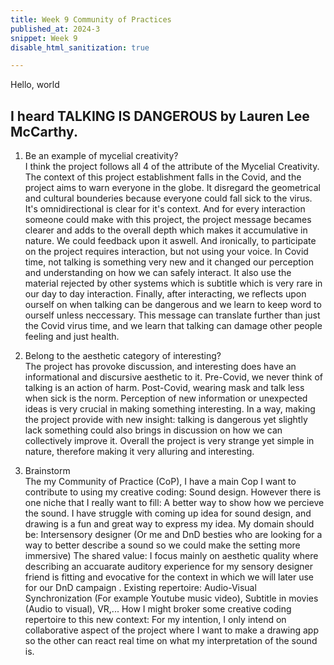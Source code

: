 ```yaml
---
title: Week 9 Community of Practices
published_at: 2024-3
snippet: Week 9
disable_html_sanitization: true

---
```


Hello, world

## I heard TALKING IS DANGEROUS by Lauren Lee McCarthy.
1. Be an example of mycelial creativity? <br>
I think the project follows all 4 of the attribute of the Mycelial Creativity. The context of this project establishment falls in the Covid, and the project aims to warn everyone in the globe. It disregard the geometrical and cultural bounderies because everyone could fall sick to the virus. It's omnidirectional is clear for it's context. And for every interaction someone could make with this project, the project message becames clearer and adds to the overall depth which makes it accumulative in nature. We could feedback upon it aswell. And ironically, to participate on the project requires interaction, but not using your voice. In Covid time, not talking is something very new and it changed our perception and understanding on how we can safely interact. It also use the material rejected by other systems which is subtitle which is very rare in our day to day interaction. Finally, after interacting, we reflects upon ourself on when talking can be dangerous and we learn to keep word to ourself unless neccessary. This message can translate further than just the Covid virus time, and we learn that talking can damage other people feeling and just health. 

2. Belong to the aesthetic category of interesting? <br>
The project has provoke discussion, and interesting does have an informational and discursive aesthetic to it. Pre-Covid, we never think of talking is an action of harm. Post-Covid, wearing mask and talk less when sick is the norm. Perception of new information or unexpected ideas is very crucial in making something interesting. In a way, making the project provide with new insight: talking is dangerous yet slightly lack something could also brings in discussion on how we can collectively improve it. Overall the project is very strange yet simple in nature, therefore making it very alluring and interesting.
 
3. Brainstorm <br>
The my Community of Practice (CoP), I have a main Cop I want to contribute to using my creative coding: Sound design. However there is one niche that I really want to fill: A better way to show how we percieve the sound. I have struggle with coming up idea for sound design, and drawing is a fun and great way to express my idea.
My domain should be: Intersensory designer (Or me and DnD besties who are looking for a way to better describe a sound so we could make the setting more immersive)
The shared value: I focus mainly on aesthetic quality where describing an accuarate auditory experience for my sensory designer friend is fitting and evocative for the context in which we will later use for our DnD campaign .
Existing repertoire: Audio-Visual Synchronization (For example Youtube music video), Subtitle in movies (Audio to visual), VR,...
How I might broker some creative coding repertoire to this new context: For my intention, I only intend on collaborative aspect of the project where I want to make a drawing app so the other can react real time on what my interpretation of the sound is. 
